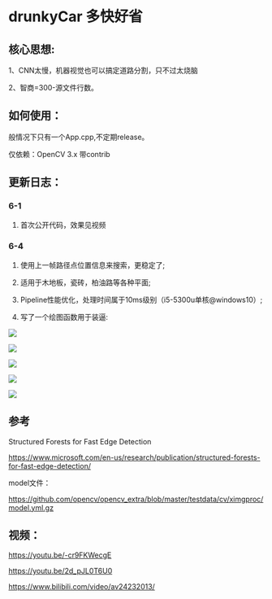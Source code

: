 # drunkyCar 多快好省


## 核心思想:

1、CNN太慢，机器视觉也可以搞定道路分割，只不过太烧脑

2、智商=300-源文件行数。

## 如何使用：

般情况下只有一个App.cpp,不定期release。

仅依赖：OpenCV 3.x 带contrib

## 更新日志：

### 6-1 

1. 首次公开代码，效果见视频

### 6-4 

1. 使用上一帧路径点位置信息来搜索，更稳定了;

2. 适用于木地板，瓷砖，柏油路等各种平面;

3. Pipeline性能优化，处理时间属于10ms级别（i5-5300u单核@windows10）;

4. 写了一个绘图函数用于装逼:

![](https://raw.githubusercontent.com/BICHENG/drunkyCar/master/demo_media/6-4-v0.1/roadseg1.png)

![](https://raw.githubusercontent.com/BICHENG/drunkyCar/master/demo_media/6-4-v0.1/roadseg2.png)

![](https://raw.githubusercontent.com/BICHENG/drunkyCar/master/demo_media/6-4-v0.1/roadseg3.png)

![](https://raw.githubusercontent.com/BICHENG/drunkyCar/master/demo_media/6-4-v0.1/roadseg4.png)

![](https://raw.githubusercontent.com/BICHENG/drunkyCar/master/demo_media/6-4-v0.1/roadseg5.png)


## 参考

Structured Forests for Fast Edge Detection

https://www.microsoft.com/en-us/research/publication/structured-forests-for-fast-edge-detection/

model文件：

https://github.com/opencv/opencv_extra/blob/master/testdata/cv/ximgproc/model.yml.gz


## 视频：

https://youtu.be/-cr9FKWecgE

https://youtu.be/2d_pJL0T6U0

https://www.bilibili.com/video/av24232013/
